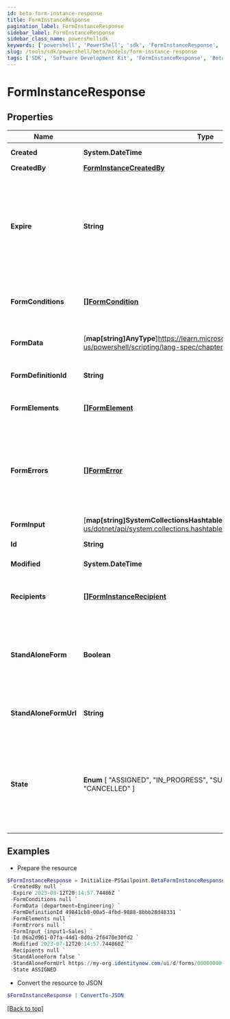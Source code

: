 ```yaml
---
id: beta-form-instance-response
title: FormInstanceResponse
pagination_label: FormInstanceResponse
sidebar_label: FormInstanceResponse
sidebar_class_name: powershellsdk
keywords: ['powershell', 'PowerShell', 'sdk', 'FormInstanceResponse', 'BetaFormInstanceResponse'] 
slug: /tools/sdk/powershell/beta/models/form-instance-response
tags: ['SDK', 'Software Development Kit', 'FormInstanceResponse', 'BetaFormInstanceResponse']
---
```



# FormInstanceResponse

## Properties

Name | Type | Description | Notes
------------ | ------------- | ------------- | -------------
**Created** | **System.DateTime** | Created is the date the form instance was assigned | [optional] 
**CreatedBy** | [**FormInstanceCreatedBy**](form-instance-created-by) |  | [optional] 
**Expire** | **String** | Expire is the maximum amount of time that a form can be in progress. After this time is reached then the form will be moved to a CANCELED state automatically. The user will no longer be able to complete the submission. When a form instance is expires an audit log will be generated for that record | [optional] 
**FormConditions** | [**[]FormCondition**](form-condition) | FormConditions is the conditional logic that modify the form dynamically modify the form as the recipient is interacting out the form | [optional] 
**FormData** | [**map[string]AnyType**]https://learn.microsoft.com/en-us/powershell/scripting/lang-spec/chapter-04?view=powershell-7.4 | FormData is the data provided by the form on submit. The data is in a key -> value map | [optional] 
**FormDefinitionId** | **String** | FormDefinitionID is the id of the form definition that created this form | [optional] 
**FormElements** | [**[]FormElement**](form-element) | FormElements is the configuration of the form, this would be a repeat of the fields from the form-config | [optional] 
**FormErrors** | [**[]FormError**](form-error) | FormErrors is an array of form validation errors from the last time the form instance was transitioned to the SUBMITTED state. If the form instance had validation errors then it would be moved to the IN PROGRESS state where the client can retrieve these errors | [optional] 
**FormInput** | [**map[string]SystemCollectionsHashtable**]https://learn.microsoft.com/en-us/dotnet/api/system.collections.hashtable?view=net-9.0 | FormInput is an object of form input labels to value | [optional] 
**Id** | **String** | Unique guid identifying this form instance | [optional] 
**Modified** | **System.DateTime** | Modified is the last date the form instance was modified | [optional] 
**Recipients** | [**[]FormInstanceRecipient**](form-instance-recipient) | Recipients references to the recipient of a form. The recipients are those who are responsible for filling out a form and completing it | [optional] 
**StandAloneForm** | **Boolean** | StandAloneForm is a boolean flag to indicate if this form should be available for users to complete via the standalone form UI or should this only be available to be completed by as an embedded form | [optional] [default to $false]
**StandAloneFormUrl** | **String** | StandAloneFormURL is the URL where this form may be completed by the designated recipients using the standalone form UI | [optional] 
**State** |  **Enum** [  "ASSIGNED",    "IN_PROGRESS",    "SUBMITTED",    "COMPLETED",    "CANCELLED" ] | State the state of the form instance ASSIGNED FormInstanceStateAssigned IN_PROGRESS FormInstanceStateInProgress SUBMITTED FormInstanceStateSubmitted COMPLETED FormInstanceStateCompleted CANCELLED FormInstanceStateCancelled | [optional] 

## Examples

- Prepare the resource
```powershell
$FormInstanceResponse = Initialize-PSSailpoint.BetaFormInstanceResponse  -Created 2023-07-12T20:14:57.744860Z `
 -CreatedBy null `
 -Expire 2023-08-12T20:14:57.74486Z `
 -FormConditions null `
 -FormData {department=Engineering} `
 -FormDefinitionId 49841cb8-00a5-4fbd-9888-8bbb28d48331 `
 -FormElements null `
 -FormErrors null `
 -FormInput {input1=Sales} `
 -Id 06a2d961-07fa-44d1-8d0a-2f6470e30fd2 `
 -Modified 2023-07-12T20:14:57.744860Z `
 -Recipients null `
 -StandAloneForm false `
 -StandAloneFormUrl https://my-org.identitynow.com/ui/d/forms/00000000-0000-0000-0000-000000000000 `
 -State ASSIGNED
```

- Convert the resource to JSON
```powershell
$FormInstanceResponse | ConvertTo-JSON
```


[[Back to top]](#) 

